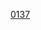 [0137](https://github.com/awesometime/Leetcode/blob/master/apachecn_awesome-algorithm/docs/Leetcode_Solutions/Python/137._Single_Number_II.md)
